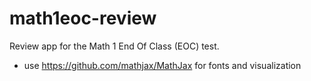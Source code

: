 # math1eoc-review

Review app for the Math 1 End Of Class (EOC) test.

* use https://github.com/mathjax/MathJax for fonts and visualization

